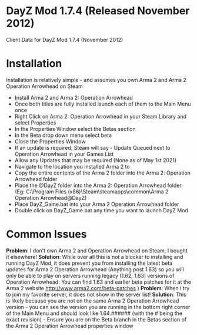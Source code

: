 # DayZ Mod 1.7.4 (Released November 2012)
Client Data for DayZ Mod 1.7.4 (November 2012)

Installation
============

Installation is relatively simple - and assumes you own Arma 2 and Arma 2 Operation Arrowhead on Steam

- Install Arma 2 and Arma 2: Operation Arrowhead
- Once both titles are fully installed launch each of them to the Main Menu once
- Right Click on Arma 2: Operation Arrowhead in your Steam Library and select Properties
- In the Properties Window select the Betas section
- In the Beta drop down menu select beta
- Close the Properties Window
- If an update is required, Steam will say - Update Queued next to Operation Arrowhead in your Games List
- Allow any Updates that may be required (None as of May 1st 2021) 
- Navigate to the location you installed Arma 2 to
- Copy the entire contents of the Arma 2 folder into the Arma 2: Operation Arrowhead folder
- Place the @DayZ folder into the Arma 2: Operation Arrowhead folder (Eg: C:\Program Files (x86)\Steam\steamapps\common\Arma 2 Operation Arrowhead\@DayZ)
- Place DayZ_Game.bat into your Arma 2 Operation Arrowhead folder
- Double click on DayZ_Game.bat any time you want to launch DayZ Mod


Common Issues
=============

**Problem**: I don't own Arma 2 and Operation Arrowhead on Steam, I bought it elsewhere!
**Solution**: While over all this is not a blocker to installing and running DayZ Mod, it does prevent you from installing the latest beta updates for Arma 2 Operation Arrowhead (Anything post 1.63) so you will only be able to play on servers running legacy (1.62, 1.63) versions of Operation Arrowhead. You can find 1.63 and earlier beta patches for it at the Arma 2 website http://www.arma2.com/beta-patches )
**Problem**: When I try to join my favorite server, it does not show in the server list!
**Solution**: This is likely because you are not on the same Arma 2 Operation Arrowhead version - you can see the version you are running in the bottom right corner of the Main Menu and should look like 1.64.###### (with the # being the exact revision) - Ensure you are on the Beta branch in the Betas section of the Arma 2 Operation Arrowhead properties window

